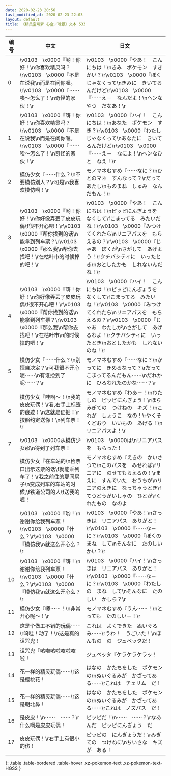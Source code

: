 ```yaml
---
date: 2020-02-23 20:56
last_modified_at: 2020-02-23 22:03
layout: default
title: 《精灵宝可梦 心金／魂银》文本 533
---
```

| 编号 | 中文 | 日文 |
| ---- | ---- | ---- |
| 0 | \v0103　\x0000『哟！你好！\n你喜欢精灵吗？\r\v0103　\x0000『不是在说我\n而是在问你喔。\r\v0103　\x0000『⋯⋯唉～怎么了！\n奇怪的家伙！\r | \v0103　\x0000『やあ！　こんにちは！\nきみ　ポケモン　すきかい？\r\v0103　\x0000『ぼく　じゃなくって\nきみに　きいてるんだけど\r\v0103　\x0000『⋯⋯え－　なんだよ！\nヘンなやつ　だなあ！\r |
| 1 | \v0103　\x0000『嗨！你好！\n你喜欢精灵吗？\r\v0103　\x0000『不是在说我\n而是在问你喔。\r\v0103　\x0000『⋯⋯唉～怎么了！\n奇怪的家伙！\r | \v0103　\x0000『ハイ！　こんにちは！\nあなた　ポケモン　すき？\r\v0103　\x0000『わたし　じゃなくって\nあなたに　きいてるんだけど\r\v0103　\x0000『⋯⋯え－　なによ！\nヘンなひと　ねえ！\r |
| 2 | 模仿少女『⋯⋯什么？\n不要模仿别人？\r可是\n我喜欢模仿啊！\r | モノマネむすめ『⋯⋯なに？\nひとのマネ　すんなって？\rだって　あたし\nものまね　しゅみ　なんだもん！\r |
| 3 | \v0103　\x0000『哟！你好！\n你好像弄丟了皮皮玩偶\f很不开心吧！\r\v0103　\x0000『帮你找到的话\n能拿到列车票？\r\v0103　\x0000『那么我\n帮你去找吧！\r在枯叶市的时候掉的吧！\r | \v0103　\x0000『やあ！　こんにちは！\nピッピにんぎょうを　なくして\fこまってる　みたいだね！\r\v0103　\x0000『みつけてくれたら\nリニアパスを　もらえるの？\r\v0103　\x0000『じゃあ　ぼくが\nさがして　あげよう！\rクチバシティに　いったとき\nおとしたかも　しれないんだね！\r |
| 4 | \v0103　\x0000『嗨！你好！\n你好像弄丟了皮皮玩偶\f很不开心吧！\r\v0103　\x0000『帮你找到的话\n能拿到列车票？\r\v0103　\x0000『那么我\n帮你去找吧！\r在枯叶市\n的时候掉的吧！\r | \v0103　\x0000『ハイ！　こんにちは！\nピッピにんぎょうを　なくして\fこまってる　みたいね！\r\v0103　\x0000『みつけてくれたら\nリニアパスを　もらえるの？\r\v0103　\x0000『じゃあ　わたしが\nさがして　あげるわよ！\rクチバシティに　いったとき\nおとしたかも　しれないのね！\r |
| 5 | 模仿少女『⋯⋯什么？\n别擅自决定？\r可我很不开心呢⋯⋯\n有谁捡到了呢⋯⋯？\r | モノマネむすめ『⋯⋯なに？\nかってに　きめるなって？\rだって　こまってるんだもん⋯⋯\nだれかに　ひろわれたのかな⋯⋯？\r |
| 6 | 模仿少女『哇啊～！\n我的皮皮玩偶！\r看,右手上标签的痕迹！\n这就是证据！\r按照约定送你！\n列车票！\r | モノマネむすめ『わあ－！\nわたしの　ピッピにんぎょう！\rほら　みぎての　つけねの　キズ！\nこれが　しょうこ　なの！\rやくそくどおり　いいもの　あげる！\nリニアパスよ！\r |
| 7 | \v0103　\x0000从模仿少女那\n得到了列车票！ | \v0103　\x0000は\nリニアパスを　もらった！ |
| 8 | 模仿少女『在车站的\n检票口出示这票的话\f就能乘列车了！\r我之前住的那间房子\n变成列车的车站的时候,\f铁道公司的人\f送我的喔！ | モノマネむすめ『えきの　かいさつで\nこのパスを　みせれば\fリニアに　のせてもらえるの！\rまえに　すんでいた　おうちが\nリニアのえきに　なっちゃうとき\fてつどうがいしゃの　ひとが\fくれたもの　なのよ |
| 9 | \v0103　\x0000『哟！\n谢谢你给我列车票！\r\v0103　\x0000『什么？\r\v0103　\x0000『模仿我\n就这么开心么？\r | \v0103　\x0000『やあ！\nさっきは　リニアパス　ありがと！\r\v0103　\x0000『⋯⋯な－に？\r\v0103　\x0000『ぼくの　まね　して\nそんなに　たのしいかい？\r |
| 10 | \v0103　\x0000『嗨！\n谢谢你给我列车票！\r\v0103　\x0000『什么？\r\v0103　\x0000『模仿我\n就这么开心么？\r | \v0103　\x0000『ハイ！\nさっきは　リニアパス　ありがと！\r\v0103　\x0000『⋯⋯な－に？\r\v0103　\x0000『わたしの　まね　して\nそんなに　たのしい　かしら？\r |
| 11 | 模仿少女『嗯⋯⋯！\n非常开心呢～！\r | モノマネむすめ『うん⋯⋯！\nとっても　たのしい－！\r |
| 12 | 这是个做工不错的玩偶⋯⋯\r呜哇！动了！\n这是真的诅咒鬼！ | これは　よくできた　ぬいぐるみ⋯⋯\rうわ！　うごいた！\nほんもの　の　ジュペッタだ！ |
| 13 | 诅咒鬼『咳啦咳啦咳啦咳啦！ | ジュペッタ『ケラケラケラッ！ |
| 14 | 花一样的精灵玩偶⋯⋯\r这是樱桃花！ | はなの　かたちをした　ポケモンの\nぬいぐるみが　かざってある⋯⋯\rこれは　チェリム　だ！ |
| 15 | 花一样的精灵玩偶⋯⋯\r这是朝北鼻！ | はなの　かたちをした　ポケモンの\nぬいぐるみが　かざってある⋯⋯\rこれは　ノズパス　だ！ |
| 16 | 是皮皮！\n⋯⋯　⋯⋯？\r什么啊是皮皮玩偶！ | ピッピだ！\n⋯⋯　⋯⋯？\rなあんだ　ピッピにんぎょう　だ |
| 17 | 皮皮玩偶！\r右手上有很小的伤！ | ピッピの　にんぎょうだ！\rみぎての　つけねに\nちいさな　キズが　ある！ |
{: .table .table-bordered .table-hover .xz-pokemon-text .xz-pokemon-text-HGSS }